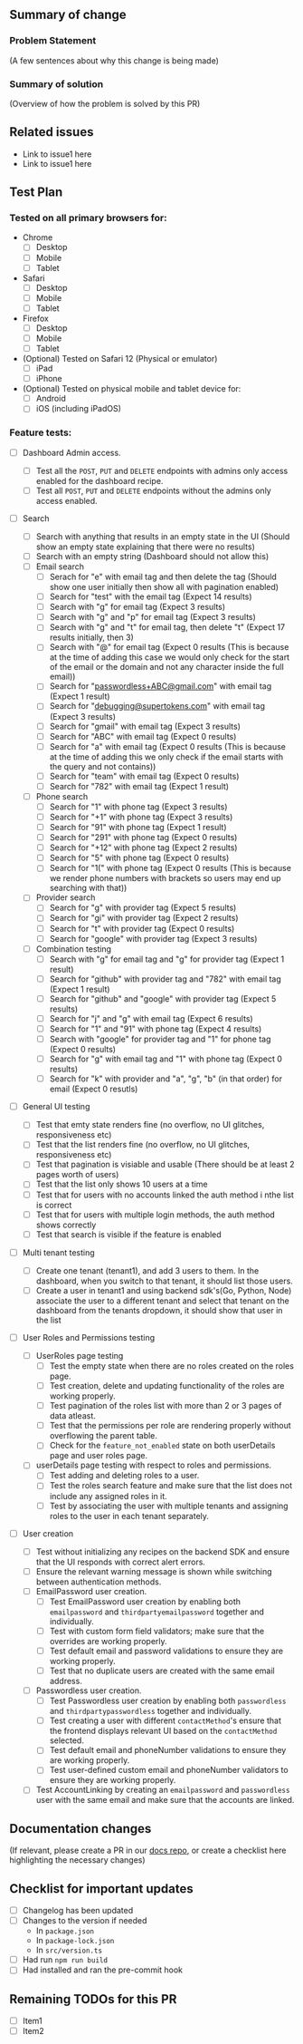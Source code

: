 ## Summary of change

### Problem Statement

(A few sentences about why this change is being made)

### Summary of solution

(Overview of how the problem is solved by this PR)

## Related issues

-   Link to issue1 here
-   Link to issue1 here

## Test Plan

### Tested on all primary browsers for:

-   Chrome
    -   [ ] Desktop
    -   [ ] Mobile
    -   [ ] Tablet
-   Safari
    -   [ ] Desktop
    -   [ ] Mobile
    -   [ ] Tablet
-   Firefox
    -   [ ] Desktop
    -   [ ] Mobile
    -   [ ] Tablet
-   (Optional) Tested on Safari 12 (Physical or emulator)
    -   [ ] iPad
    -   [ ] iPhone
-   (Optional) Tested on physical mobile and tablet device for:
    -   [ ] Android
    -   [ ] iOS (including iPadOS)

### Feature tests:

-   [ ] Dashboard Admin access.

    -   [ ] Test all the `POST`, `PUT` and `DELETE` endpoints with admins only access enabled for the dashboard recipe.
    -   [ ] Test all `POST`, `PUT` and `DELETE` endpoints without the admins only access enabled.

-   [ ] Search
    -   [ ] Search with anything that results in an empty state in the UI (Should show an empty state explaining that there were no results)
    -   [ ] Search with an empty string (Dashboard should not allow this)
    -   [ ] Email search
        -   [ ] Serach for "e" with email tag and then delete the tag (Should show one user initially then show all with pagination enabled)
        -   [ ] Search for "test" with the email tag (Expect 14 results)
        -   [ ] Search with "g" for email tag (Expect 3 results)
        -   [ ] Search with "g" and "p" for email tag (Expect 3 results)
        -   [ ] Search with "g" and "t" for email tag, then delete "t" (Expect 17 results initially, then 3)
        -   [ ] Search with "@" for email tag (Expect 0 results (This is because at the time of adding this case we would only check for the start of the email or the domain and not any character inside the full email))
        -   [ ] Search for "passwordless+ABC@gmail.com" with email tag (Expect 1 result)
        -   [ ] Search for "debugging@supertokens.com" with email tag (Expect 3 results)
        -   [ ] Search for "gmail" with email tag (Expect 3 results)
        -   [ ] Search for "ABC" with email tag (Expect 0 results)
        -   [ ] Search for "a" with email tag (Expect 0 results (This is because at the time of adding this we only check if the email starts with the query and not contains))
        -   [ ] Search for "team" with email tag (Expect 0 results)
        -   [ ] Search for "782" with email tag (Expect 1 result)
    -   [ ] Phone search
        -   [ ] Search for "1" with phone tag (Expect 3 results)
        -   [ ] Search for "+1" with phone tag (Expect 3 results)
        -   [ ] Search for "91" with phone tag (Expect 1 result)
        -   [ ] Search for "291" with phone tag (Expect 0 results)
        -   [ ] Search for "+12" with phone tag (Expect 2 results)
        -   [ ] Search for "5" with phone tag (Expect 0 results)
        -   [ ] Search for "1(" with phone tag (Expect 0 results (This is because we render phone numbers with brackets so users may end up searching with that))
    -   [ ] Provider search
        -   [ ] Search for "g" with provider tag (Expect 5 results)
        -   [ ] Search for "gi" with provider tag (Expect 2 results)
        -   [ ] Search for "t" with provider tag (Expect 0 results)
        -   [ ] Search for "google" with provider tag (Expect 3 results)
    -   [ ] Combination testing
        -   [ ] Search with "g" for email tag and "g" for provider tag (Expect 1 result)
        -   [ ] Search for "github" with provider tag and "782" with email tag (Expect 1 result)
        -   [ ] Search for "github" and "google" with provider tag (Expect 5 results)
        -   [ ] Search for "j" and "g" with email tag (Expect 6 results)
        -   [ ] Search for "1" and "91" with phone tag (Expect 4 results)
        -   [ ] Search with "google" for provider tag and "1" for phone tag (Expect 0 results)
        -   [ ] Search for "g" with email tag and "1" with phone tag (Expect 0 results)
        -   [ ] Search for "k" with provider and "a", "g", "b" (in that order) for email (Expect 0 resutls)
-   [ ] General UI testing
    -   [ ] Test that emty state renders fine (no overflow, no UI glitches, responsiveness etc)
    -   [ ] Test that the list renders fine (no overflow, no UI glitches, responsiveness etc)
    -   [ ] Test that pagination is visiable and usable (There should be at least 2 pages worth of users)
    -   [ ] Test that the list only shows 10 users at a time
    -   [ ] Test that for users with no accounts linked the auth method i nthe list is correct
    -   [ ] Test that for users with multiple login methods, the auth method shows correctly
    -   [ ] Test that search is visible if the feature is enabled
-   [ ] Multi tenant testing
    -   [ ] Create one tenant (tenant1), and add 3 users to them. In the dashboard, when you switch to that tenant, it should list those users.
    -   [ ] Create a user in tenant1 and using backend sdk's(Go, Python, Node) associate the user to a different tenant and select that tenant on the dashboard from the tenants dropdown, it should show that user in the list
-   [ ] User Roles and Permissions testing

    -   [ ] UserRoles page testing
        -   [ ] Test the empty state when there are no roles created on the roles page.
        -   [ ] Test creation, delete and updating functionality of the roles are working properly.
        -   [ ] Test pagination of the roles list with more than 2 or 3 pages of data atleast.
        -   [ ] Test that the permissions per role are rendering properly without overflowing the parent table.
        -   [ ] Check for the `feature_not_enabled` state on both userDetails page and user roles page.
    -   [ ] userDetails page testing with respect to roles and permissions.
        -   [ ] Test adding and deleting roles to a user.
        -   [ ] Test the roles search feature and make sure that the list does not include any assigned roles in it.
        -   [ ] Test by associating the user with multiple tenants and assigning roles to the user in each tenant separately.

-   [ ] User creation
    -   [ ] Test without initializing any recipes on the backend SDK and ensure that the UI responds with correct alert errors.
    -   [ ] Ensure the relevant warning message is shown while switching between authentication methods.
    -   [ ] EmailPassword user creation.
        -   [ ] Test EmailPassword user creation by enabling both `emailpassword` and `thirdpartyemailpassword` together and individually.
        -   [ ] Test with custom form field validators; make sure that the overrides are working properly.
        -   [ ] Test default email and password validations to ensure they are working properly.
        -   [ ] Test that no duplicate users are created with the same email address.
    -   [ ] Passwordless user creation.
        -   [ ] Test Passwordless user creation by enabling both `passwordless` and `thirdpartypasswordless` together and individually.
        -   [ ] Test creating a user with different `contactMethod`'s ensure that the frontend displays relevant UI based on the `contactMethod` selected.
        -   [ ] Test default email and phoneNumber validations to ensure they are working properly.
        -   [ ] Test user-defined custom email and phoneNumber validators to ensure they are working properly.
    -   [ ] Test AccountLinking by creating an `emailpassword` and `passwordless` user with the same email and make sure that the accounts are linked.

## Documentation changes

(If relevant, please create a PR in our [docs repo](https://github.com/supertokens/docs), or create a checklist here highlighting the necessary changes)

## Checklist for important updates

-   [ ] Changelog has been updated
-   [ ] Changes to the version if needed
    -   In `package.json`
    -   In `package-lock.json`
    -   In `src/version.ts`
-   [ ] Had run `npm run build`
-   [ ] Had installed and ran the pre-commit hook

## Remaining TODOs for this PR

-   [ ] Item1
-   [ ] Item2

